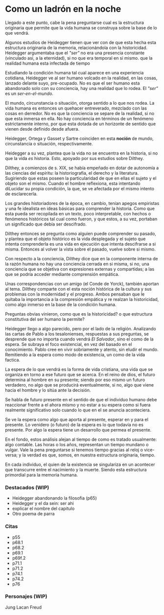 # Como un ladrón en la noche

Llegado a este punto, cabe la pena preguntarse cual es la estructura originaria que permite que la vida humana se construya sobre la base de lo que vendrá.

Algunos estudios de Heidegger tienen que ver con de que esta hecha esta estructura originaria de la memoria, relacionándola con la historicidad. Heidegger argumentaba que el *"ser"* no era una presencia constante (vinculado asi, a la eternidad), si no que era temporal en si mismo. que la realidad humana esta infectada de tiempo

<!-- Heidegger y sus investigación con respecto al tiempo -->
Estudiando la condición humana tal cual aparece en una experiencia cotidiana, Heidegger ve al ser humano volcado en la realidad, en las cosas, lanzado delante suyo, pre-ocupado. No es que el ser humano esta abandonado solo con su conciencia, hay una realidad que lo rodea. El *"ser"* es un *ser-en-el-mundo*.

El mundo, circunstancia o situación, otorga sentido a lo que nos rodea. La vida humana es entonces un quehacer entreverado, mezclado con las cosas en derredor. No es que la conciencia se separe de la realidad, si no que esta inmersa en ella. No hay conciencia en términos de un fenómeno estrictamente interno, por que esta dotada de un horizonte de sentido que vienen desde definido desde afuera.  

Heidegger, Ortega y Gasset y Sartre coinciden en esta **noción** de mundo, circunstancia o situación, respectivamente.

Heidegger a su vez, plantea que la vida no se encuentra en la historia, si no que la vida *es* historia. Esto, apoyado por sus estudios sobre Dilthey.

<!-- Estudios de Dilthey -->
Dilthey, a comienzos de s. XIX, se había empeñado en dotar de autonomía a las ciencias del espíritu: la historiografia, el derecho y la literatura. Sugiriendo que estas poseen la particularidad de que en ellas el sujeto y el objeto son el mismo. Cuando el hombre reflexiona, esta intentando diLucidar su propia condición, la que, se ve afectada por el mismo intento de esclarecerla.

Los grandes historiadores de la época, en cambio, tenían apegos empiristas y una fe idealista en ideas básicas para comprender la historia. Como que esta pueda ser recopilada en un texto, poco interpretable, con hechos o fenómenos históricos tal cual como fueron, y que estos, a su vez, portaban un significado que debía ser descifrado.

Dilthey entonces se pregunta como alguien puede comprender su pasado, y plantea que el objeto histórico es la vida desplegada y el sujeto que intenta comprenderla es una vida en ejecución que intenta descifrarse a si misma. Entonces al volver la vista sobre el pasado, vuelve sobre si mismo.

Con respecto a la conciencia, Dilthey dice que en la componente interna de la razón humana no hay una conciencia cerrada en si misma, si no, una conciencia que se objetiva con expresiones externas y compartidas; a las que se podría acceder mediante comprensión empática.

Unas correspondencias con un amigo (el Conde de Yorck), también aportan al tema. Dilthey comparte con el esta noción histórica de la cultura y sus problemas con la modernidad y el progreso. Ambos pensaban que le quitaba la importancia a la compresión empática y re realzan la historicidad, como algo inmerso en la base de la condición humana. 

Preguntas obvias vinieron, como que es la historicidad? o que estructura constitutiva del ser humano la permite?

Heidegger llego a algo parecido, pero por el lado de la religión. Analizando las cartas de Pablo a los tesalonienses, respuestas a sus preguntas, se desprende que no importa cuando vendrá *El Salvador*, sino el como de la espera. Se subraya el foco existencial, en vez del basado en el conocimiento. Pablo cree en vivir sobriamente y atento, sin eludir el mundo. Remitiendo a la espera como modo de existencia, un como de la vida factica. 

La espera de lo que vendrá es la forma de vida cristiana, una vida que se organiza en torno a ese futuro que se acerca. En el reino de dios, el futuro determina al hombre en su presente; siendo por eso mismo un futuro verdadero, no algo que se producirá eventualmente, si no, algo que viene hacia el hombre y lo sitúa ante la decisión. 

Se habla de futuro presente en el sentido de que el individuo humano debe reaccionar frente a el ahora mismo y no estar a su espera como si fuera realmente significativo solo cuando lo que en el se anuncia aconteciera. 

Se ve la espera como algo que aporta al presente, esperar en y para el presente. Lo venidero (o futuro) de la espera es lo que todavía no es presente. Por algo la espera tiene un desarrollo que permea el presente.

En el fondo, estos análisis alejan al tiempo de como es tratado usualmente: algo contable. Las horas o los años, representan un tiempo mundano o vulgar. Vale la pena preguntarse si tenemos tiempo gracias al reloj o vice-versa; y la verdad es que, somos, en nuestra estructura originaria, tiempo.

En cada individuo, el quien de la existencia se singulariza en un acontecer que transcurre entre el nacimiento y la muerte. Siendo esta estructura primordial para la memoria humana.

### Destacados (WIP)
- Heidegger abandonando la filosofia (p65)
- Heidegger y el da sein: ser ahi
- explicar el nombre del capitulo
- Otro poema de parra

### Citas
- p55
- p68.1
- p68.2
- p69.1
- p69f.2
- p71.1
- p71.2
- p74.1
- p74.2
- p76

### Personajes (WIP)
Jung
Lacan
Freud

